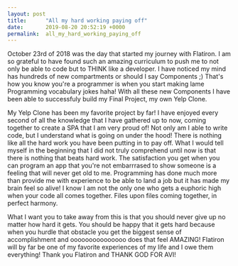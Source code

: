 ```yaml
---
layout: post
title:      "All my hard working paying off"
date:       2019-08-20 20:52:19 +0000
permalink:  all_my_hard_working_paying_off
---
```



October 23rd of 2018 was the day that started my journey with Flatiron. I am so grateful to have found such an amazing curriculum to push me to not only be able to code but to THINK like a developer. I have noticed my mind has hundreds of new compartments or should I say Components ;) That's how you know you're a programmer is when you start making lame Programming vocabulary jokes haha! With all these new Components I have been able to successfuly build my Final Project, my own Yelp Clone.

My Yelp Clone has been my favorite project by far! I have enjoyed every second of all the knowledge that I have gathered up to now, coming together to create a SPA that I am very proud of! Not only am I able to write code, but I understand what is going on under the hood! There is nothing like all the hard work you have been putting in to pay off. What I would tell myself in the beginning that I did not truly comprehend until now is that there is nothing that beats hard work. The satisfaction you get when you can program an app that you're not embarrrased to show someone is a feeling that will never get old to me. Programming has done much more than provide me with experience to be able to land a job but it has made my brain feel so alive! I know I am not the only one who gets a euphoric high when your code all comes together. Files upon files coming together, in perfect harmony. 

What I want you to take away from this is that you should never give up no matter how hard it gets. You should be happy that it gets hard because when you hurdle that obstacle you get the biggest sense of accomplishment and ooooooooooooooo does that feel AMAZING! Flatiron will by far be one of my favorite experiences of my life and I owe them everything! Thank you Flatiron and THANK GOD FOR AVI!
